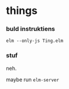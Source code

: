 # things

### buld instruktiens

    elm --only-js Ting.elm

### stuf

neh.

maybe run `elm-server`
